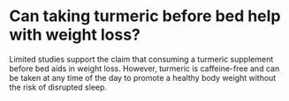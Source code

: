 # Can taking turmeric before bed help with weight loss?

Limited studies support the claim that consuming a turmeric supplement before bed aids in weight loss. However, turmeric is caffeine-free and can be taken at any time of the day to promote a healthy body weight without the risk of disrupted sleep.
